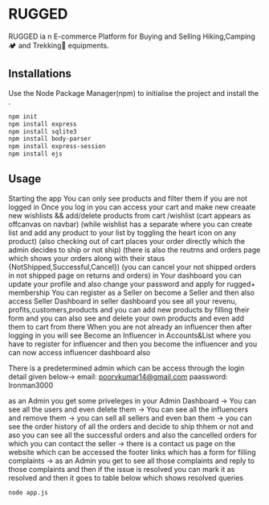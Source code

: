 # RUGGED
RUGGED ia n E-commerce Platform for Buying and Selling Hiking,Camping🏕️ and Trekking🥾 equipments.

## Installations
Use the Node Package Manager(npm) to initialise the project and install the .

```bash
npm init
npm install express 
npm install sqlite3
npm install body-parser
npm install express-session
npm install ejs
```

## Usage
Starting the app
You can only see products and filter them if you are not logged in 
Once you log in you can access your cart and make new creaate new wishlists && add/delete products from cart /wishlist (cart appears as offcanvas on navbar) (while wishlist has a separate where you can create list and add any product to your list by toggling the heart icon on any product)
(also checking out of cart places your order directly which the admin decides to ship or not ship)
(there is also the reutrns and orders page which shows your orders along with their staus {NotShipped,Successful,Cancel})
(you can cancel your not shipped orders in not shipped page on returns and orders)
in Your dashboard you can update your profile and also change your password and apply for rugged+ membership
You can register as a Seller on become a Seller and then also access Seller Dashboard
in seller dashboard you see all your revenu, profits,customers,products and you can add new products by filling their form and you can also see and delete your own products and even add them to cart from there
When you are not already an influencer then after logging in you will see Become an Influencer in Accounts&List where you have to register for influencer and then you become the influencer and you can now access influencer dashboard also

There is a predetermined admin which can be access through the login detail given below->
email: poorvkumar14@gmail.com
paassword: Ironman3000

as an Admin you get some priveleges in your Admin Dashboard
-> You can see all the users and even delete them
-> You can see all the influencers and remove them
-> you can sell all sellers and even ban them 
-> you can see the order history of all the orders and decide to ship thhem or not and aso you can see all the successful orders and also the cancelled orders for which you can contact the seller
-> there is a contact us page on the website which can be accessed the footer links which has a form for filling complaints
-> as an Admin you get to see all those complaints and reply to those complaints and then if the issue is resolved you can mark it as resolved and then it goes to table below which shows resolved queries
```
node app.js 
```

